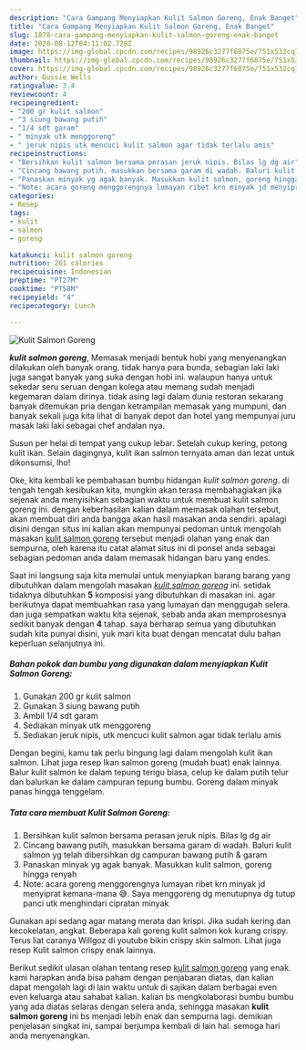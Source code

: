 ```yaml
---
description: "Cara Gampang Menyiapkan Kulit Salmon Goreng, Enak Banget"
title: "Cara Gampang Menyiapkan Kulit Salmon Goreng, Enak Banget"
slug: 1878-cara-gampang-menyiapkan-kulit-salmon-goreng-enak-banget
date: 2020-08-12T04:11:02.728Z
image: https://img-global.cpcdn.com/recipes/98926c3277f6875e/751x532cq70/kulit-salmon-goreng-foto-resep-utama.jpg
thumbnail: https://img-global.cpcdn.com/recipes/98926c3277f6875e/751x532cq70/kulit-salmon-goreng-foto-resep-utama.jpg
cover: https://img-global.cpcdn.com/recipes/98926c3277f6875e/751x532cq70/kulit-salmon-goreng-foto-resep-utama.jpg
author: Gussie Wells
ratingvalue: 3.4
reviewcount: 4
recipeingredient:
- "200 gr kulit salmon"
- "3 siung bawang putih"
- "1/4 sdt garam"
- " minyak utk menggoreng"
- " jeruk nipis utk mencuci kulit salmon agar tidak terlalu amis"
recipeinstructions:
- "Bersihkan kulit salmon bersama perasan jeruk nipis. Bilas lg dg air"
- "Cincang bawang putih, masukkan bersama garam di wadah. Baluri kulit salmon yg telah dibersihkan dg campuran bawang putih &amp; garam"
- "Panaskan minyak yg agak banyak. Masukkan kulit salmon, goreng hingga renyah"
- "Note: acara goreng menggorengnya lumayan ribet krn minyak jd menyiprat kemana-mana 😅. Saya menggoreng dg menutupnya dg tutup panci utk menghindari cipratan minyak"
categories:
- Resep
tags:
- kulit
- salmon
- goreng

katakunci: kulit salmon goreng 
nutrition: 261 calories
recipecuisine: Indonesian
preptime: "PT27M"
cooktime: "PT58M"
recipeyield: "4"
recipecategory: Lunch

---
```



![Kulit Salmon Goreng](https://img-global.cpcdn.com/recipes/98926c3277f6875e/751x532cq70/kulit-salmon-goreng-foto-resep-utama.jpg)

<b><i>kulit salmon goreng</i></b>, Memasak menjadi bentuk hobi yang menyenangkan dilakukan oleh banyak orang. tidak hanya para bunda, sebagian laki laki juga sangat banyak yang suka dengan hobi ini. walaupun hanya untuk sekedar seru seruan dengan kolega atau memang sudah menjadi kegemaran dalam dirinya. tidak asing lagi dalam dunia restoran sekarang banyak ditemukan pria dengan ketrampilan memasak yang mumpuni, dan banyak sekali juga kita lihat di banyak depot dan hotel yang mempunyai juru masak laki laki sebagai chef andalan nya.

Susun per helai di tempat yang cukup lebar. Setelah cukup kering, potong kulit ikan. Selain dagingnya, kulit ikan salmon ternyata aman dan lezat untuk dikonsumsi, lho!

Oke, kita kembali ke pembahasan bumbu hidangan <i>kulit salmon goreng</i>. di tengah tengah kesibukan kita, mungkin akan terasa membahagiakan jika sejenak anda menyisihkan sebagian waktu untuk membuat kulit salmon goreng ini. dengan keberhasilan kalian dalam memasak olahan tersebut, akan membuat diri anda bangga akan hasil masakan anda sendiri. apalagi disini dengan situs ini kalian akan mempunyai pedoman untuk mengolah masakan <u>kulit salmon goreng</u> tersebut menjadi olahan yang enak dan sempurna, oleh karena itu catat alamat situs ini di ponsel anda sebagai sebagian pedoman anda dalam memasak hidangan baru yang endes.


Saat ini langsung saja kita memulai untuk menyiapkan barang barang yang dibutuhkan dalam mengolah masakan <u><i>kulit salmon goreng</i></u> ini. setidak tidaknya dibutuhkan <b>5</b> komposisi yang dibutuhkan di masakan ini. agar berikutnya dapat membuahkan rasa yang lumayan dan menggugah selera. dan juga sempatkan waktu kita sejenak, sebab anda akan memprosesnya sedikit banyak dengan <b>4</b> tahap. saya berharap semua yang dibutuhkan sudah kita punyai disini, yuk mari kita buat dengan mencatat dulu bahan keperluan selanjutnya ini.

<!--inarticleads1-->

##### Bahan pokok dan bumbu yang digunakan dalam menyiapkan Kulit Salmon Goreng:

1. Gunakan 200 gr kulit salmon
1. Gunakan 3 siung bawang putih
1. Ambil 1/4 sdt garam
1. Sediakan  minyak utk menggoreng
1. Sediakan  jeruk nipis, utk mencuci kulit salmon agar tidak terlalu amis


Dengan begini, kamu tak perlu bingung lagi dalam mengolah kulit ikan salmon. Lihat juga resep Ikan salmon goreng (mudah buat) enak lainnya. Balur kulit salmon ke dalam tepung terigu biasa, celup ke dalam putih telur dan balurkan ke dalam campuran tepung bumbu. Goreng dalam minyak panas hingga tenggelam. 

<!--inarticleads2-->

##### Tata cara membuat Kulit Salmon Goreng:

1. Bersihkan kulit salmon bersama perasan jeruk nipis. Bilas lg dg air
1. Cincang bawang putih, masukkan bersama garam di wadah. Baluri kulit salmon yg telah dibersihkan dg campuran bawang putih &amp; garam
1. Panaskan minyak yg agak banyak. Masukkan kulit salmon, goreng hingga renyah
1. Note: acara goreng menggorengnya lumayan ribet krn minyak jd menyiprat kemana-mana 😅. Saya menggoreng dg menutupnya dg tutup panci utk menghindari cipratan minyak


Gunakan api sedang agar matang merata dan krispi. Jika sudah kering dan kecokelatan, angkat. Beberapa kali goreng kulit salmon kok kurang crispy. Terus liat caranya Willgoz di youtube bikin crispy skin salmon. Lihat juga resep Kulit salmon crispy enak lainnya. 

Berikut sedikit ulasan olahan tentang resep <u>kulit salmon goreng</u> yang enak. kami harapkan anda bisa paham dengan penjabaran diatas, dan kalian dapat mengolah lagi di lain waktu untuk di sajikan dalam berbagai even even keluarga atau sahabat kalian. kalian bs mengkolaborasi bumbu bumbu yang ada diatas selaras dengan selera anda, sehingga masakan <b>kulit salmon goreng</b> ini bs menjadi lebih enak dan sempurna lagi. demikian penjelasan singkat ini, sampai berjumpa kembali di lain hal. semoga hari anda menyenangkan.
